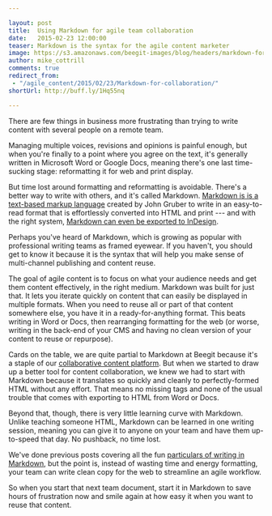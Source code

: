 ```yaml
---

layout: post
title:  Using Markdown for agile team collaboration 
date:   2015-02-23 12:00:00
teaser: Markdown is the syntax for the agile content marketer
image: https://s3.amazonaws.com/beegit-images/blog/headers/markdown-for-agile-collaboration.jpg
author: mike_cottrill
comments: true
redirect_from:
 - "/agile_content/2015/02/23/Markdown-for-collaboration/"
shortUrl: http://buff.ly/1Hq55nq

---
```


There are few things in business more frustrating than trying to write content with several people on a remote team. 

Managing multiple voices, revisions and opinions is painful enough, but when you're finally to a point where you agree on the text, it's generally written in Microsoft Word or Google Docs, meaning there's one last time-sucking stage: reformatting it for web and print display. 

But time lost around formatting and reformatting is avoidable. There's a better way to write with others, and it's called Markdown. [Markdown is is a text-based markup language](http://whatismarkdown.com/) created by John Gruber to write in an easy-to-read format that is effortlessly converted into HTML and print --- and with the right system, [Markdown can even be exported to InDesign](/platform/2014/08/04/export-to-indesign/). 

Perhaps you've heard of Markdown, which is growing as popular with professional writing teams as framed eyewear. If you haven't, you should get to know it because it is the syntax that will help you make sense of multi-channel publishing and content reuse. 

The goal of agile content is to <a class="tweet-quote">focus on what your audience needs and get them content effectively, in the right medium</a>. Markdown was built for just that. It lets you iterate quickly on content that can easily be displayed in multiple formats. When you need to reuse all or part of that content somewhere else, you have it in a ready-for-anything format. This beats writing in Word or Docs, then rearranging formatting for the web (or worse, writing in the back-end of your CMS and having no clean version of your content to reuse or repurpose).

Cards on the table, we are quite partial to Markdown at Beegit because it's a staple of our [collaborative content platform](https://beegit.com/markdown). But when we started to draw up a better tool for content collaboration, we knew we had to start with Markdown because it translates so quickly and cleanly to perfectly-formed HTML without any effort. That means no missing tags and none of the usual trouble that comes with exporting to HTML from Word or Docs. 

Beyond that, though, there is very little learning curve with Markdown. Unlike teaching someone HTML, Markdown can be learned in one writing session, meaning you can give it to anyone on your team and have them up-to-speed that day. No pushback, no time lost. 

We've done previous posts covering all the fun [particulars of writing in Markdown](/markdown/2014/05/27/supporting-markdown/), but the point is, instead of wasting time and energy formatting, your team can write clean copy for the web to streamline an agile workflow. 

So when you start that next team document, start it in Markdown to save hours of frustration now and smile again at how easy it when you want to reuse that content.